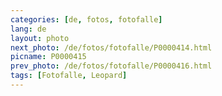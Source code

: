```yaml
---
categories: [de, fotos, fotofalle]
lang: de
layout: photo
next_photo: /de/fotos/fotofalle/P0000414.html
picname: P0000415
prev_photo: /de/fotos/fotofalle/P0000416.html
tags: [Fotofalle, Leopard]
---
```


